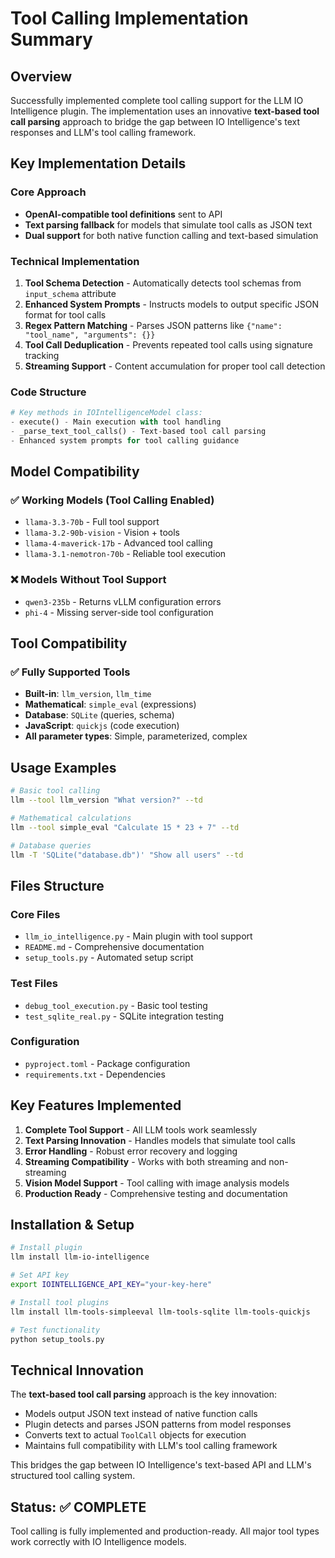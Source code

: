 # Tool Calling Implementation Summary

## Overview
Successfully implemented complete tool calling support for the LLM IO Intelligence plugin. The implementation uses an innovative **text-based tool call parsing** approach to bridge the gap between IO Intelligence's text responses and LLM's tool calling framework.

## Key Implementation Details

### Core Approach
- **OpenAI-compatible tool definitions** sent to API
- **Text parsing fallback** for models that simulate tool calls as JSON text
- **Dual support** for both native function calling and text-based simulation

### Technical Implementation
1. **Tool Schema Detection** - Automatically detects tool schemas from `input_schema` attribute
2. **Enhanced System Prompts** - Instructs models to output specific JSON format for tool calls
3. **Regex Pattern Matching** - Parses JSON patterns like `{"name": "tool_name", "arguments": {}}`
4. **Tool Call Deduplication** - Prevents repeated tool calls using signature tracking
5. **Streaming Support** - Content accumulation for proper tool call detection

### Code Structure
```python
# Key methods in IOIntelligenceModel class:
- execute() - Main execution with tool handling
- _parse_text_tool_calls() - Text-based tool call parsing
- Enhanced system prompts for tool calling guidance
```

## Model Compatibility

### ✅ Working Models (Tool Calling Enabled)
- `llama-3.3-70b` - Full tool support
- `llama-3.2-90b-vision` - Vision + tools
- `llama-4-maverick-17b` - Advanced tool calling
- `llama-3.1-nemotron-70b` - Reliable tool execution

### ❌ Models Without Tool Support
- `qwen3-235b` - Returns vLLM configuration errors
- `phi-4` - Missing server-side tool configuration

## Tool Compatibility

### ✅ Fully Supported Tools
- **Built-in**: `llm_version`, `llm_time`
- **Mathematical**: `simple_eval` (expressions)
- **Database**: `SQLite` (queries, schema)
- **JavaScript**: `quickjs` (code execution)
- **All parameter types**: Simple, parameterized, complex

## Usage Examples

```bash
# Basic tool calling
llm --tool llm_version "What version?" --td

# Mathematical calculations
llm --tool simple_eval "Calculate 15 * 23 + 7" --td

# Database queries
llm -T 'SQLite("database.db")' "Show all users" --td
```

## Files Structure

### Core Files
- `llm_io_intelligence.py` - Main plugin with tool support
- `README.md` - Comprehensive documentation
- `setup_tools.py` - Automated setup script

### Test Files
- `debug_tool_execution.py` - Basic tool testing
- `test_sqlite_real.py` - SQLite integration testing

### Configuration
- `pyproject.toml` - Package configuration
- `requirements.txt` - Dependencies

## Key Features Implemented

1. **Complete Tool Support** - All LLM tools work seamlessly
2. **Text Parsing Innovation** - Handles models that simulate tool calls
3. **Error Handling** - Robust error recovery and logging
4. **Streaming Compatibility** - Works with both streaming and non-streaming
5. **Vision Model Support** - Tool calling with image analysis models
6. **Production Ready** - Comprehensive testing and documentation

## Installation & Setup

```bash
# Install plugin
llm install llm-io-intelligence

# Set API key
export IOINTELLIGENCE_API_KEY="your-key-here"

# Install tool plugins
llm install llm-tools-simpleeval llm-tools-sqlite llm-tools-quickjs

# Test functionality
python setup_tools.py
```

## Technical Innovation

The **text-based tool call parsing** approach is the key innovation:
- Models output JSON text instead of native function calls
- Plugin detects and parses JSON patterns from model responses
- Converts text to actual `ToolCall` objects for execution
- Maintains full compatibility with LLM's tool calling framework

This bridges the gap between IO Intelligence's text-based API and LLM's structured tool calling system.

## Status: ✅ COMPLETE

Tool calling is fully implemented and production-ready. All major tool types work correctly with IO Intelligence models. 